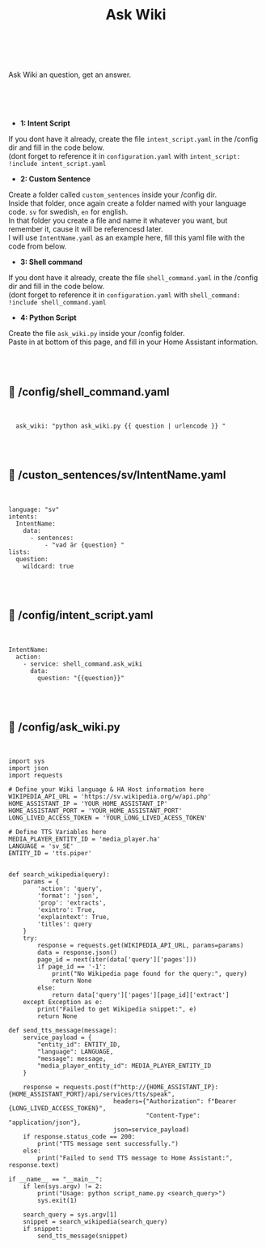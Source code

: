 
<h1 align="center">
<br>

Ask Wiki

</h1><br>
<br><br>

Ask Wiki an question, get an answer.

<br><br><br>


- **1: Intent Script** <br>

If you dont have it already, create the file `intent_script.yaml` in the /config dir and fill in the code below.<br>
(dont forget to reference it in `configuration.yaml` with `intent_script: !include intent_script.yaml`<br> 

- **2: Custom Sentence** <br>

Create a folder called `custom_sentences` inside your /config dir.<br>
Inside that folder, once again create a folder named with your language code. `sv` for swedish, `en` for english.<br>
In that folder you create a file and name it whatever you want, but remember it, cause it will be referencesd later.<br>
I will use `IntentName.yaml` as an example here, fill this yaml file with the code from below. <br>


- **3: Shell command** <br>

If you dont have it already, create the file `shell_command.yaml` in the /config dir and fill in the code below.<br>
(dont forget to reference it in `configuration.yaml` with `shell_command: !include shell_command.yaml`<br> 

- **4: Python Script** <br>

Create the file `ask_wiki.py` inside your /config folder. <br>
Paste in at bottom of this page, and fill in your Home Assistant information. <br>


<br><br>




## 🦆 /config/shell_command.yaml <br>


<br>


```
  ask_wiki: "python ask_wiki.py {{ question | urlencode }} "
```

<br><br>


## 🦆 /custon_sentences/sv/IntentName.yaml <br>


<br>

```
language: "sv"
intents:
  IntentName:
    data:
      - sentences:
          - "vad är {question} "
lists:
  question:
    wildcard: true
```

<br><br>


## 🦆 /config/intent_script.yaml <br>


<br>

```
IntentName:
  action:
    - service: shell_command.ask_wiki
      data: 
        question: "{{question}}"
```

<br><br>




## 🦆 /config/ask_wiki.py <br>


<br>


```
import sys
import json
import requests

# Define your Wiki language & HA Host information here
WIKIPEDIA_API_URL = 'https://sv.wikipedia.org/w/api.php'
HOME_ASSISTANT_IP = 'YOUR_HOME_ASSISTANT_IP'
HOME_ASSISTANT_PORT = 'YOUR_HOME_ASSISTANT_PORT'
LONG_LIVED_ACCESS_TOKEN = 'YOUR_LONG_LIVED_ACESS_TOKEN'

# Define TTS Variables here
MEDIA_PLAYER_ENTITY_ID = 'media_player.ha'
LANGUAGE = 'sv_SE'
ENTITY_ID = 'tts.piper'


def search_wikipedia(query):
    params = {
        'action': 'query',
        'format': 'json',
        'prop': 'extracts',
        'exintro': True,
        'explaintext': True,
        'titles': query
    }
    try:
        response = requests.get(WIKIPEDIA_API_URL, params=params)
        data = response.json()
        page_id = next(iter(data['query']['pages'])) 
        if page_id == '-1':
            print("No Wikipedia page found for the query:", query)
            return None
        else:
            return data['query']['pages'][page_id]['extract']
    except Exception as e:
        print("Failed to get Wikipedia snippet:", e)
        return None

def send_tts_message(message):
    service_payload = {
        "entity_id": ENTITY_ID,
        "language": LANGUAGE,
        "message": message,
        "media_player_entity_id": MEDIA_PLAYER_ENTITY_ID
    }

    response = requests.post(f"http://{HOME_ASSISTANT_IP}:{HOME_ASSISTANT_PORT}/api/services/tts/speak",
                             headers={"Authorization": f"Bearer {LONG_LIVED_ACCESS_TOKEN}",
                                      "Content-Type": "application/json"},
                             json=service_payload)
    if response.status_code == 200:
        print("TTS message sent successfully.")
    else:
        print("Failed to send TTS message to Home Assistant:", response.text)

if __name__ == "__main__":
    if len(sys.argv) != 2:
        print("Usage: python script_name.py <search_query>")
        sys.exit(1)

    search_query = sys.argv[1]
    snippet = search_wikipedia(search_query)
    if snippet:
        send_tts_message(snippet)
```

<br><br>

